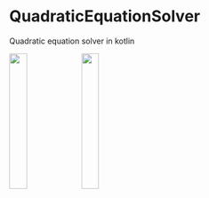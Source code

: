# QuadraticEquationSolver
Quadratic equation solver in kotlin

<img src="https://user-images.githubusercontent.com/56053287/119906660-ee390280-bf4e-11eb-8670-1e3f149a7cfe.png" width="25%"></img> <img src="https://user-images.githubusercontent.com/56053287/119906661-eed19900-bf4e-11eb-8906-f12af482e26a.png" width="25%"></img> 
